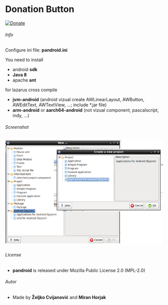 # Donation Button
[![Donate](https://img.shields.io/badge/Donate-PayPal-green.svg)](https://paypal.me/zeljus?locale.x=en_US)

###### Info
Configure ini file: __pandroid.ini__

You need to install
- android __sdk__ 
- __Java 8__ 
- apache __ant__

for lazarus cross compile
- __jvm-android__  (android vizual create AWLinearLayout, AWButton, AWEditText, AWTextView, ...; include *.jar file)     
- __arm-android__ or __aarch64-android__ (not vizual component, pascalscript, indy, ...) 



###### Screenshot
![GitHub Logo](/images/pandroid.png) 

###### License
- __pandroid__  is released under Mozilla Public License 2.0 (MPL-2.0)

###### Autor
- Made by  __Željko Cvijanović__  and  __Miran Horjak__ 


